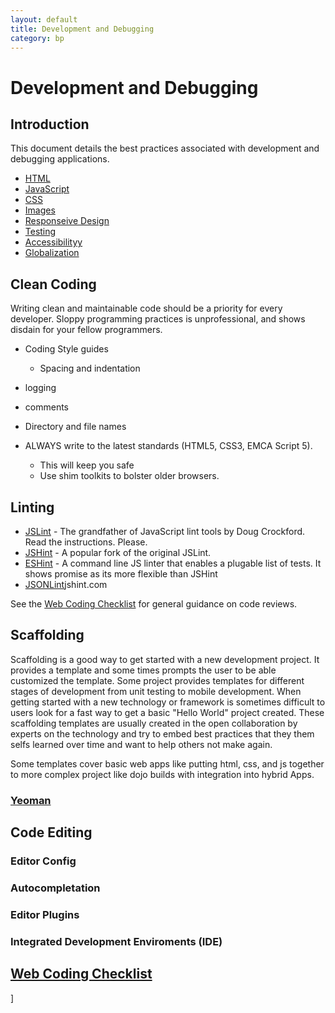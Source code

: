 ```yaml
---
layout: default
title: Development and Debugging
category: bp
---
```


# Development and Debugging

## Introduction

This document details the best practices associated with development and debugging applications.

- [HTML](./html.html)
- [JavaScript](./javascript.html)
- [CSS](./css.html)
- [Images](./images.html)
- [Responseive Design](./responsive-design.html)
- [Testing](./testing.html)
- [Accessibilityy](./accessibility.html)
- [Globalization](./globalization.html)


## Clean Coding
Writing clean and maintainable code should be a priority for every developer. Sloppy programming practices is unprofessional, and shows disdain for your fellow programmers.

- Coding Style guides
	- Spacing and indentation
- logging
- comments
- Directory and file names

- ALWAYS write to the latest standards (HTML5, CSS3, EMCA Script 5).
	- This will keep you safe
	- Use shim toolkits to bolster older browsers.


## Linting

- [JSLint](http://jslint.com/) - The grandfather of JavaScript lint tools by Doug Crockford. Read the instructions. Please.
- [JSHint](http://jshint.com/) - A popular fork of the original JSLint.
- [ESHint](https://github.com/nzakas/eslint) - A command line JS linter that enables a plugable list of tests. It shows promise as its more flexible than JSHint
- [JSONLint](http://jsonlint.com/)jshint.com

See the [Web Coding Checklist](./web_coding_checklist.html) for general guidance on code reviews.


## Scaffolding
Scaffolding is a good way to get started with a new development project.
It provides a template and some times prompts the user to be able customized the template.
Some project provides templates for different stages of development from unit testing to mobile development.
When getting started with a new technology or framework is sometimes difficult to users look for a fast way
to get a basic "Hello World" project created.
These scaffolding templates are usually created in the open collaboration by experts on the technology and
try to embed best practices that they them selfs learned over time and want to help others not make again.

Some templates cover basic web apps like putting html, css, and js together to more complex project like
dojo builds with integration into hybrid Apps.

### [Yeoman](http://yeoman.io)


## Code Editing



### Editor Config
### Autocompletation
### Editor Plugins
### Integrated Development Enviroments (IDE)

## [Web Coding Checklist](./web_coding_checklist.html)
]


<!-- =====[ Keep all links inline.  It will make breaking up docs easier ]===== -->


